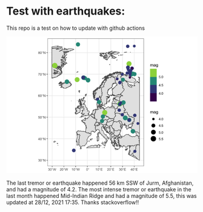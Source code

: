 <!-- README.md is generated from README.Rmd. Please edit that file -->

Test with earthquakes:
======================

This repo is a test on how to update with github actions

![](man/figures/README-unnamed-chunk-2-1.png)

The last tremor or earthquake happened 56 km SSW of Jurm, Afghanistan,
and had a magnitude of 4.2. The most intense tremor or earthquake in the
last month happened Mid-Indian Ridge and had a magnitude of 5.5, this
was updated at 28/12, 2021 17:35. Thanks stackoverflow!!
